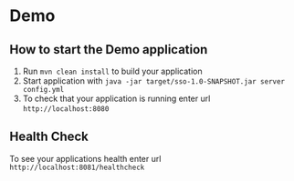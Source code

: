# Demo

How to start the Demo application
---

1. Run `mvn clean install` to build your application
1. Start application with `java -jar target/sso-1.0-SNAPSHOT.jar server config.yml`
1. To check that your application is running enter url `http://localhost:8080`

Health Check
---

To see your applications health enter url `http://localhost:8081/healthcheck`
